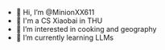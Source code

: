 - 👋 Hi, I’m @MinionXX611
- 🥺 I'm a CS Xiaobai in THU
- 👀 I’m interested in cooking and geography
- 🌱 I’m currently learning LLMs

<!---
MinionXX611/MinionXX611 is a ✨ special ✨ repository because its `README.md` (this file) appears on your GitHub profile.
You can click the Preview link to take a look at your changes.
--->
